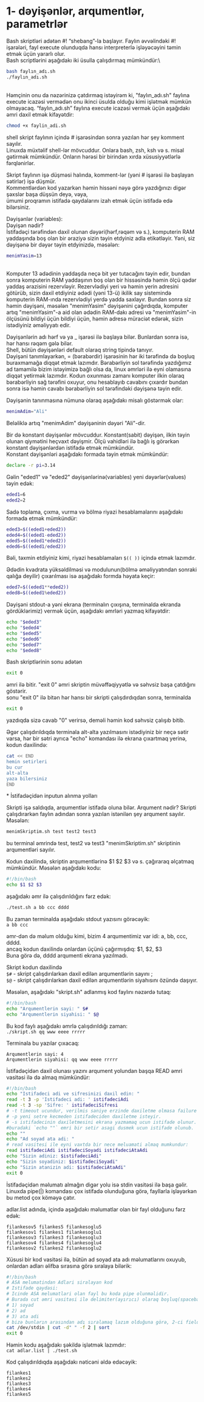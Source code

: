 # 1- dəyişənlər, arqumentlər, parametrlər

Bash skriptləri adətən #! “shebang”-la başlayır. Faylın əvvəlindəki #! işarələri, fayl execute olunduqda hansı interpreterlə işləyəcəyini təmin etmək üçün yararlı olur.\
Bash scriptlərini aşağıdakı iki üsulla çalışdırmaq mümkündür:\


```bash
bash faylın_adı.sh
./faylın_adı.sh
```

\
Həmçinin onu da nəzərinizə çatdırmaq istəyirəm ki, "faylın\_adı.sh" faylına execute icazəsi vermədən onu ikinci üsulda olduğu kimi işlətmək mümkün olmayacaq. “faylın\_adı.sh” faylına execute icazəsi vermək üçün aşağıdakı əmri daxil etmək kifayətdir:

```bash
chmod +x faylin_adi.sh
```

shell skript faylının içində # işarəsindən sonra yazılan hər şey komment sayılır.\
Linuxda müxtəlif shell-lər mövcuddur. Onlara bash, zsh, ksh və s. misal gətirmək mümkündür. Onların hərəsi bir birindən xırda xüsusiyyətlərlə fərqlənirlər.

Skript faylının işə düşməsi halında, komment-lər (yəni # işarəsi ilə başlayan sətirlər) işə düşmür.\
Kommentlərdən kod yazarkən həmin hissəni nəyə görə yazdığınızı digər şəxslər başa düşsün deyə, vəya,\
ümumi proqramın istifadə qaydalarını izah etmək üçün istifadə edə bilərsiniz.

Dəyişənlər (variables):\
Dəyişən nədir?\
İstifadəçi tərəfindən daxil olunan dəyəri(hərf,rəqəm və s.), komputerin RAM yaddaşında boş olan bir əraziyə sizin təyin etdyiniz adla etikətləyir. Yəni, siz dəyişənə bir dəyər təyin etdyinizdə, məsələn:

```bash
menimYasim=13
```

\
Komputer 13 ədədinin yaddaşda neçə bit yer tutacağını təyin edir, bundan sonra komputerin RAM yaddaşının boş olan bir hissəsində həmin ölçü qədər yaddaş ərazisini rezervləyir. Rezervlədiyi yeri və həmin yerin adresini götürüb, sizin daxil etdiyiniz ədədi (yəni 13-ü) ikilik say sistemində komputerin RAM-ında rezervlədiyi yerdə yadda saxlayır. Bundan sonra siz həmin dəyişəni, məsələn "menimYasim" dəyişənini çağırdıqda, komputer artıq "menimYasim"-a aid olan ədədin RAM-dakı adresi və "menimYasim"-in ölçüsünü bildiyi üçün bildiyi üçün, həmin adresə müraciət edərək, sizin istədiyiniz əməliyyatı edir.

Dəyişənlərin adı hərf və ya \_ işarəsi ilə başlaya bilər. Bunlardan sonra isə, hər hansı rəqəm gələ bilər.\
Shell, bütün dəyişənləri default olaraq string tipində tanıyır.\
Dəyişəni tanımlayarkən, = (bərabərdir) işarəsinin hər iki tərəfində də boşluq buraxmamağa diqqət etmək lazımdır. Bərabərliyin sol tərəfində yazdığımız ad tamamilə bizim istəyimizə bağlı olsa da, linux əmrləri ilə eyni olamasına diqqət yetirmək lazımdır. Kodun oxunması zamanı komputer ilkin olaraq bərabərliyin sağ tərəfini oxuyur, onu hesablayıb cavabını çıxardır bundan sonra isə həmin cavabı bərabərliyin sol tərəfindəki dəyişənə təyin edir.

Dəyişənin tanınmasına nümunə olaraq aşağıdakı misalı göstərmək olar:



```bash
menimAdim="Ali"
```

Beləliklə artıq "menimAdim" dəyişəninin dəyəri "Ali"-dir.

Bir də konstant dəyişənlər mövcuddur. Konstant(sabit) dəyişən, ilkin təyin olunan qiymətini heçvaxt dəyişmir. Ölçü vahidləri ilə bağlı iş görərkən konstant dəyişənlərdən istifadə etmək mümkündür.\
Konstant dəyişənləri aşağıdakı formada təyin etmək mümkündür:



```bash
declare -r pi=3.14
```

Gəlin "eded1" və "eded2" dəyişənlərinə(variables) yeni dəyərlər(values) təyin edək:



```bash
eded1=6
eded2=2
```

Sadə toplama, çıxma, vurma və bölmə riyazi hesablamalarını aşağıdakı formada etmək mümkündür:

```bash
eded3=$((eded1+eded2))
eded4=$((eded1-eded2))
eded5=$((eded1*eded2))
eded6=$((eded1/eded2))
```

Bəli, təxmin etdiyiniz kimi, riyazi hesablamaları `$(( ))` içində etmək lazımdır.

Ədədin kvadrata yüksəldilməsi və modulunun(bölmə əməliyyatından sonraki qalığa deyilir) çıxarılması isə aşağıdakı formda həyata keçir:

```bash
eded7=$((eded1**eded2))
eded8=$((eded1%eded2))
```

Dəyişəni stdout-a yəni ekrana (terminalın çıxışına, terminalda ekranda gördüklərimiz) vermək üçün, aşağıdakı əmrləri yazmaq kifayətdir:

```bash
echo "$eded3"
echo "$eded4"
echo "$eded5"
echo "$eded6"
echo "$eded7"
echo "$eded8"
```

Bash skriptlərinin sonu adətən

```bash
exit 0
```

əmri ilə bitir. "exit 0" əmri skriptin müvəffəqiyyətlə və səhvsiz başa çatdığını göstərir.\
sonu "exit 0" ilə bitən hər hansı bir skripti çalışdırdıqdan sonra, terminalda

```bash
exit 0
```

yazdıqda sizə cavab "0" verirsə, deməli həmin kod səhvsiz çalışıb bitib.

Əgər çalışdırıldıqda terminala alt-alta yazılmasını istədiyiniz bir neçə sətir varsa, hər bir sətri ayrıca "echo" komandası ilə ekrana çıxartmaq yerinə, kodun daxilində:



```bash
cat << END
hemin setirleri
bu cur
alt-alta
yaza bilersiniz
END
```

\* İstifadəçidən inputun alınma yolları

Skripti işə saldıqda, arqumentlər istifadə oluna bilər. Arqument nədir? Skripti çalışdırarkən faylın adından sonra yazılan istənilən şey arqument sayılır. Məsələn:

```bash
menimSkriptim.sh test test2 test3
```

bu terminal əmrində test, test2 və test3 "menimSkriptim.sh" skriptinin arqumentləri sayılır.

Kodun daxilində, skriptin arqumentlərinə $1 $2 $3 və s. çağıraraq əlçatmaq mümkündür. Məsələn aşağıdakı kodu:

```bash
#!/bin/bash
echo $1 $2 $3
```

aşağıdakı əmr ilə çalışdırıldığını fərz edək:

```bash
./test.sh a bb ccc dddd
```

Bu zaman terminalda aşağıdakı stdout yazısını görəcəyik:\
`a bb ccc`

əmr-dən də məlum olduğu kimi, bizim 4 arqumentimiz var idi: a, bb, ccc, dddd.\
ancaq kodun daxilində onlardan üçünü çağırmışdıq: $1, $2, $3\
Buna görə də, dddd arqumenti ekrana yazılmadı.

Skript kodun daxilində\
`$#` - skript çalışdırılarkən daxil edilən arqumentlərin sayını ;\
`$@` - skript çalışdırılarkən daxil edilən arqumentlərin siyahısını özündə daşıyır.

Məsələn, aşağıdakı "skript.sh" adlanmış kod faylını nəzərdə tutaq:

```bash
#!/bin/bash
echo "Arqumentlerin sayi: " $#
echo "Arqumentlerin siyahisi: " $@
```

Bu kod faylı aşağıdakı əmrlə çalışdırıldığı zaman:\
`./skript.sh qq www eeee rrrrr`

Terminala bu yazılar çıxacaq:

`Arqumentlerin sayi: 4`\
`Arqumentlerin siyahisi: qq www eeee rrrrr`

İstifadəçidən daxil olunası yazını arqument yolundan başqa READ əmri vasitəsi ilə də almaq mümkündür:

```bash
#!/bin/bash
echo "Istifadeci adi ve sifresinizi daxil edin: "
read -t 3 -p 'Istifadeci adi: ' istifadeciAdi
read -t 3 -sp 'Sifre: ' istifadeciSifresi
# -t timeout ucundur, verilmis saniye erzinde daxiletme olmasa failure qaytarib novbeti setre kecir.
# -p yeni setre kecmeden istifadeciden daxiletme isteyir.
# -s istifadecinin daxiletmesini ekrana yazmamaq ucun istifade olunur. Sifreler ucun elverislidir.
#buradaki `echo ""` emri bir setir asagi dusmek ucun istifade olunub.
echo ""
echo "Ad soyad ata adi: "
# read vasitesi ile eyni vaxtda bir nece meluamati almaq mumkundur:
read istifadeciAdi istifadeciSoyadi istifadeciAtaAdi
echo "Sizin adiniz: $istifadeciAdi"
echo "Sizin soyadiniz: $istifadeciSoyadi"
echo "Sizin atanizin adi: $istifadeciAtaAdi"
exit 0
```

İstifadəçidən məlumatı almağın digər yolu isə stdin vasitəsi ilə başa gəlir. Linuxda pipe(|) komandası çox istifadə olunduğuna görə, fayllarla işləyərkən bu metod çox köməyə çatır.

adlar.list adında, içində aşağıdakı məlumatlar olan bir fayl olduğunu fərz edək:

`filankesov5 filankes5 filankesoglu5`\
`filankesov1 filankes1 filankesoglu1`\
`filankesov3 filankes3 filankesoglu3`\
`filankesov4 filankes4 filankesoglu4`\
`filankesov2 filankes2 filankesoglu2`

Xüsusi bir kod vasitəsi ilə, bütün ad soyad ata adı məlumatlarını oxuyub, onlardan adları əlifba sırasına görə sıralaya bilərik:



```bash
#!/bin/bash
# ASA melumatindan Adlari siralayan kod
# Istifade qaydasi:
# Icinde ASA melumatlari olan fayl bu koda pipe olunmalidir.
# Burada cut əmri vasitəsi ilə delimiter(ayırıcı) olaraq boşluq(spacebar) təyin edərək, ad soyad və ata adını bir # # birindən ayırmışıq. -f field deməkdir. ad soyad və ata adı bizə 3 field verir:
# 1) soyad
# 2) ad
# 3) ata adi
# bizə bunların arasından adı sıralamaq lazım olduğuna görə, 2-ci field lazımdır. Adları sıralamaq üçün sort # # əmrindən istifadə etmək mümkündür.
cat /dev/stdin | cut -d" " -f 2 | sort
exit 0
```

Həmin kodu aşağıdakı şəkildə işlətmək lazımdır:\
`cat adlar.list | ./test.sh`

Kod çalışdırıldıqda aşağıdakı nəticəni əldə edəcəyik:

`filankes1`\
`filankes2`\
`filankes3`\
`filankes4`\
`filankes5`
